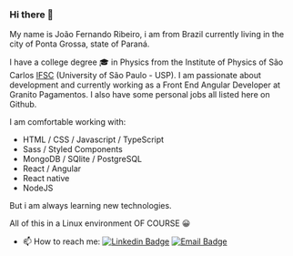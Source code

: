 ### Hi there 👋

My name is João Fernando Ribeiro, i am from Brazil currently living in the city of Ponta Grossa, state of Paraná.  

I have a college degree 🎓 in Physics from the Institute of Physics of São Carlos [IFSC](https://www2.ifsc.usp.br/portal-ifsc/ "IFSC") (University of São Paulo - USP). I am passionate about development and currently working as a Front End Angular Developer at Granito Pagamentos. I also have some personal jobs all listed here on Github.

I am comfortable working with:
* HTML / CSS / Javascript / TypeScript
* Sass / Styled Components
* MongoDB / SQlite / PostgreSQL
* React / Angular
* React native 
* NodeJS

But i am always learning new technologies. 

All of this in a Linux environment OF COURSE 😀 

  
- 📫 How to reach me:  [![Linkedin Badge](https://img.shields.io/badge/-LinkedIn-blue?style=flat-square&logo=Linkedin&logoColor=white&link=https://www.linkedin.com/in/joaofernandorib)](https://www.linkedin.com/in/joaofernandorib)  [![Email Badge](https://img.shields.io/badge/alumni.usp-contact_me-blueviolet?link=mailto:joao.amorim@alumni.usp.br?style=flat&logo=appveyo)](mailto:joao.amorim@alumni.usp.br)
